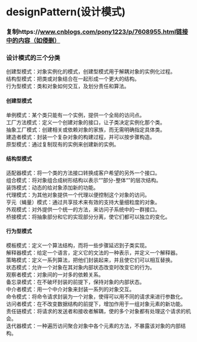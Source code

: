 # designPattern(设计模式)
### 复制https://www.cnblogs.com/pony1223/p/7608955.html链接中的内容（如侵删）  
### 设计模式的三个分类
创建型模式：对象实例化的模式，创建型模式用于解耦对象的实例化过程。  
结构型模式：把类或对象结合在一起形成一个更大的结构。  
行为型模式：类和对象如何交互，及划分责任和算法。
#### 创建型模式
单例模式：某个类只能有一个实例，提供一个全局的访问点。    
工厂方法模式：定义一个创建对象的接口，让子类决定实例化那个类。  
抽象工厂模式：创建相关或依赖对象的家族，而无需明确指定具体类。  
建造者模式：封装一个复杂对象的构建过程，并可以按步骤构造。  
原型模式：通过复制现有的实例来创建新的实例。
#### 结构型模式
适配器模式：将一个类的方法接口转换成客户希望的另外一个接口。  
组合模式：将对象组合成树形结构以表示“”部分-整体“”的层次结构。  
装饰模式：动态的给对象添加新的功能。  
代理模式：为其他对象提供一个代理以便控制这个对象的访问。  
亨元（蝇量）模式：通过共享技术来有效的支持大量细粒度的对象。  
外观模式：对外提供一个统一的方法，来访问子系统中的一群接口。  
桥接模式：将抽象部分和它的实现部分分离，使它们都可以独立的变化。
#### 行为型模式
模板模式：定义一个算法结构，而将一些步骤延迟到子类实现。  
解释器模式：给定一个语言，定义它的文法的一种表示，并定义一个解释器。  
策略模式：定义一系列算法，把他们封装起来，并且使它们可以相互替换。  
状态模式：允许一个对象在其对象内部状态改变时改变它的行为。  
观察者模式：对象间的一对多的依赖关系。  
备忘录模式：在不破坏封装的前提下，保持对象的内部状态。  
中介者模式：用一个中介对象来封装一系列的对象交互。  
命令模式：将命令请求封装为一个对象，使得可以用不同的请求来进行参数化。  
访问者模式：在不改变数据结构的前提下，增加作用于一组对象元素的新功能。  
责任链模式：将请求的发送者和接收者解耦，使的多个对象都有处理这个请求的机会。  
迭代器模式：一种遍历访问聚合对象中各个元素的方法，不暴露该对象的内部结构。